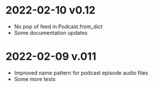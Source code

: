 # 2022-02-10 v0.12

* No pop of feed in Podcast.from_dict
* Some documentation updates

# 2022-02-09 v.011

* Improved name pattern for podcast episode audio files
* Some more tests
